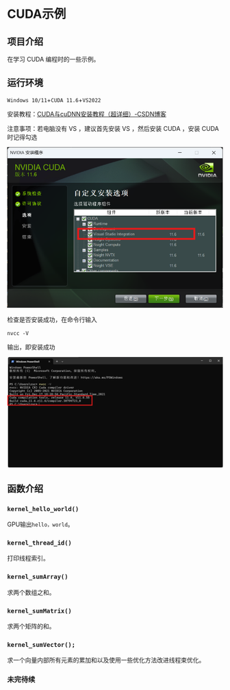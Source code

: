 # CUDA示例

## 项目介绍

在学习 CUDA 编程时的一些示例。

## 运行环境

`Windows 10/11`+`CUDA 11.6`+`VS2022`

安装教程：[CUDA与cuDNN安装教程（超详细）-CSDN博客](https://blog.csdn.net/anmin8888/article/details/127910084)

注意事项：若电脑没有 VS ，建议首先安装 VS ，然后安装 CUDA ，安装 CUDA 时记得勾选

![image-20240907163417896](.\images\image-20240907163417896.png)

检查是否安装成功，在命令行输入

```shell
nvcc -V
```

输出，即安装成功

![image-20240907163634257](.\images\image-20240907163634257.png)

## 函数介绍

### `kernel_hello_world()`

GPU输出`hello，world`。

### `kernel_thread_id()`

打印线程索引。

### `kernel_sumArray()`

求两个数组之和。

### `kernel_sumMatrix()`

求两个矩阵的和。

### `kernel_sumVector();`

求一个向量内部所有元素的累加和以及使用一些优化方法改进线程束优化。

### 未完待续